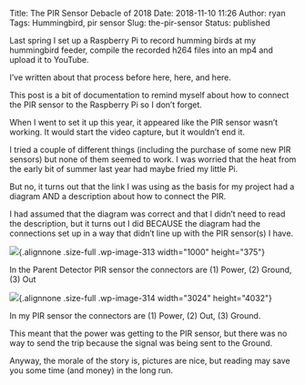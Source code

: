 Title: The PIR Sensor Debacle of 2018
Date: 2018-11-10 11:26
Author: ryan
Tags: Hummingbird, pir sensor
Slug: the-pir-sensor
Status: published

Last spring I set up a Raspberry Pi to record humming birds at my hummingbird feeder, compile the recorded h264 files into an mp4 and upload it to YouTube.

I’ve written about that process before here, here, and here.

This post is a bit of documentation to remind myself about how to connect the PIR sensor to the Raspberry Pi so I don’t forget.

When I went to set it up this year, it appeared like the PIR sensor wasn’t working. It would start the video capture, but it wouldn’t end it.

I tried a couple of different things (including the purchase of some new PIR sensors) but none of them seemed to work. I was worried that the heat from the early bit of summer last year had maybe fried my little Pi.

But no, it turns out that the link I was using as the basis for my project had a diagram AND a description about how to connect the PIR.

I had assumed that the diagram was correct and that I didn’t need to read the description, but it turns out I did BECAUSE the diagram had the connections set up in a way that didn’t line up with the PIR sensor(s) I have.

![](/images/uploads/2018/11/pir-diagram-1.png){.alignnone .size-full .wp-image-313 width="1000" height="375"}

In the Parent Detector PIR sensor the connectors are (1) Power, (2) Ground, (3) Out

![](/images/uploads/2018/11/IMG_0282.jpg){.alignnone .size-full .wp-image-314 width="3024" height="4032"}

In my PIR sensor the connectors are (1) Power, (2) Out, (3) Ground.

This meant that the power was getting to the PIR sensor, but there was no way to send the trip because the signal was being sent to the Ground.

Anyway, the morale of the story is, pictures are nice, but reading may save you some time (and money) in the long run.
